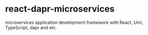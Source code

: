 # react-dapr-microservices
microservices application development framework with React, Umi, TypeScript, dapr and etc.
